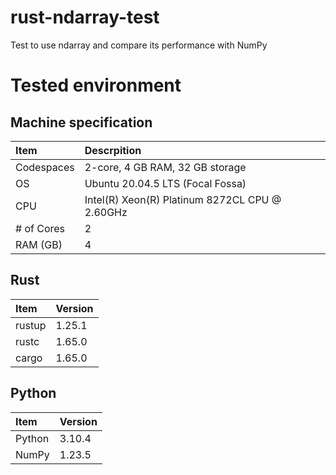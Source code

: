# rust-ndarray-test
Test to use ndarray and compare its performance with NumPy

# Tested environment
## Machine specification
| Item       | Descrpition                                    |
| :--------- | :--------------------------------------------- |
| Codespaces | 2-core, 4 GB RAM, 32 GB storage                |
| OS         | Ubuntu 20.04.5 LTS (Focal Fossa)               |
| CPU        | Intel(R) Xeon(R) Platinum 8272CL CPU @ 2.60GHz |
| # of Cores | 2                                              |
| RAM (GB)   | 4                                              |

## Rust
| Item   | Version |
| :----- | :------ |
| rustup | 1.25.1  |
| rustc  | 1.65.0  |
| cargo  | 1.65.0  |

## Python
| Item   | Version |
| :----- | :------ |
| Python | 3.10.4  |
| NumPy  | 1.23.5  |